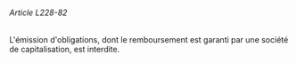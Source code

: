 ###### Article L228-82

L'émission d'obligations, dont le remboursement est garanti par une société de capitalisation, est interdite.

